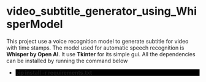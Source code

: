 # video_subtitle_generator_using_WhisperModel
This project use a voice recognition model to generate subtitle for video with time stamps. The model used for automatic speech recognition is <b>Whisper by Open AI</b>. 
It use <b>Tkinter</b> for its simple gui.
All the dependencies can be installed by running the command below</br>
<ul><li style="background-color:black"><b>pip install -r requirements.txt</b>
</li></ul>
